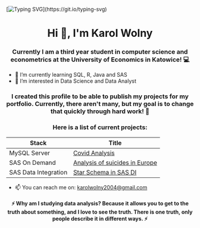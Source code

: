[![Typing SVG](https://readme-typing-svg.demolab.com?font=Fira+Code&weight=700&size=30&pause=1000&color=FBA344&center=true&vCenter=true&repeat=false&random=false&width=435&lines=Nice+to+see+you+here!)](https://git.io/typing-svg)

<h1 align="center">Hi 👋, I'm Karol Wolny</h1>
<h3 align="center">Currently I am a third year student in computer science and econometrics at the University of Economics in Katowice! 💻</h3>

- 🌱 I’m currently learning SQL, R, Java and SAS
- 👀 I’m interested in Data Science and Data Analyst

<h3 align="center">I created this profile to be able to publish my projects for my portfolio.  Currently, there aren't many, but my goal is to change that quickly through hard work! 💪</h3>


<h3 align="center">Here is a list of current projects:</h3>

| Stack | Title |
| ------ | ------ |
| MySQL Server  | [Covid Analysis](https://github.com/KarolWolny2004/SQL/tree/main/Covid_Analysis) |
| SAS On Demand | [Analysis of suicides in Europe](https://github.com/KarolWolny2004/SAS/blob/master/Analiza_wskaznika_samobojstw_w_krajach_Europy_w_XXI_wieku.docx) |
| SAS Data Integration | [Star Schema in SAS DI](https://github.com/KarolWolny2004/SAS/blob/master/Schemat_gwiazdy_w_SAS_DI.docx) |

 

- 📫 You can reach me on: karolwolny2004@gmail.com 
  
<h4 align="center">⚡ Why am I studying data analysis? Because it allows you to get to the truth about something, and I love to see the truth. There is one truth, only people describe it in different ways. ⚡ </h4>

<!---
- 👋 Hi, I’m Karol Wolny, and currently I am a second year student in computer science and econometrics at the University of Economics in Katowice
- 👀 I’m interested in Data Science and Data Analyst
- 🌱 I’m currently learning SQL, R, Java and SAS
- 💞️ I’m looking for my first job
- 📫 How to reach me: karolwolny2004@gmail.com
- ⚡ Why am I studying data analysis? Because it allows you to get to the truth about something, and I love to see the truth. There is one truth, only people describe it in different ways. 

KarolWolny2004/KarolWolny2004 is a ✨ special ✨ repository because its `README.md` (this file) appears on your GitHub profile.
You can click the Preview link to take a look at your changes.
--->
